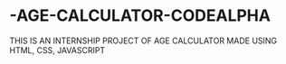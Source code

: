 # -AGE-CALCULATOR-CODEALPHA
THIS IS AN INTERNSHIP PROJECT OF AGE CALCULATOR MADE USING HTML, CSS, JAVASCRIPT
